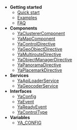 - **Getting started**
  - [Quick start](v2/)
  - [Examples](v2/examples)
  - [FAQ](v2/faq)
- **Components**
    - [YaClustererComponent](v2/components/YaClustererComponent)
    - [YaMapComponent](v2/components/YaMapComponent)
    - [YaControlDirective](v2/components/YaControlDirective)
    - [YaGeoObjectDirective](v2/components/YaGeoObjectDirective)
    - [YaMultirouteDirective](v2/components/YaMultirouteDirective)
    - [YaObjectManagerDirective](v2/components/YaObjectManagerDirective)
    - [YaPanoramaDirective](v2/components/YaPanoramaDirective)
    - [YaPlacemarkDirective](v2/components/YaPlacemarkDirective)
- **Services**
    - [YaApiLoaderService](v2/services/YaApiLoaderService)
    - [YaGeocoderService](v2/services/YaGeocoderService)
- **Interfaces**
    - [YaConfig](v2/interfaces/YaConfig)
    - [YaEvent](v2/interfaces/YaEvent)
    - [YaReadyEvent](v2/interfaces/YaReadyEvent)
    - [YaControlType](v2/interfaces/YaControlType)
- **Variables**
    - [YA_CONFIG](v2/variables/YA_CONFIG)